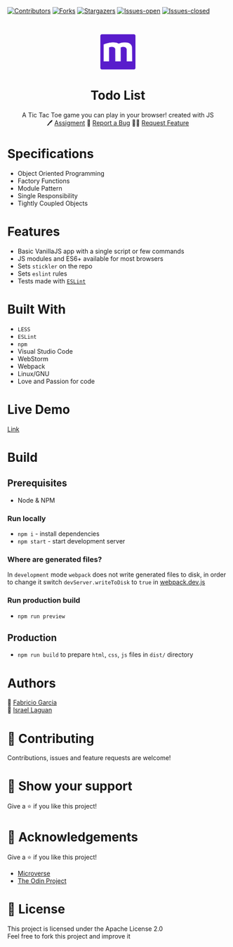 <!-- PROJECT SHIELDS -->
<!--
*** "reference style" links are used for readability.
*** Reference links are enclosed in brackets [ ] instead of parentheses ( ).
*** See the bottom of this document for the declaration of the reference variables
*** for contributors-url, forks-url, etc. This is an optional, concise syntax you may use.
*** https://www.markdownguide.org/basic-syntax/#reference-style-links
-->

[![Contributors][contributors-shield]][contributors-url]
[![Forks][forks-shield]][forks-url]
[![Stargazers][stars-shield]][stars-url]
[![Issues-open][issues-open-shield]][issues-open-url]
[![Issues-closed][issues-closed-shield]][issues-closed-url]

<!-- PROJECT LOGO -->
<br />
<p align="center">
  <a href="https://www.microverse.org/">
    <img alt="Logo" height="80" src="./src/img/microverse.png" width="80">
  </a>

  <h1 align="center">
	Todo List
  </h1>

  <p align="center">
    A Tic Tac Toe game you can play in your browser! created with JS
    <br />
	  🖊️
    <a href="https://www.theodinproject.com/courses/javascript/lessons/todo-list">Assigment</a>
    🐞
    <a href="https://github.com/fabricio-garcia/todo-js/issues">Report a Bug</a>
    🙋‍♂️
    <a href="https://github.com/fabricio-garcia/todo-js/issues">Request Feature</a>
  </p>

# Specifications

- Object Oriented Programming
- Factory Functions
- Module Pattern
- Single Responsibility
- Tightly Coupled Objects

# Features

- Basic VanillaJS app with a single script or few commands
- JS modules and ES6+ available for most browsers
- Sets `stickler` on the repo
- Sets `eslint` rules
- Tests made with [`ESLint`](https://eslint.org/)

# Built With

- `LESS`
- `ESLint`
- `npm`
- Visual Studio Code
- WebStorm
- Webpack
- Linux/GNU
- Love and Passion for code

# Live Demo

[Link](https://fabricio-garcia.github.io/todo-js/)

# Build

## Prerequisites

- Node & NPM

### Run locally

- `npm i` - install dependencies
- `npm start` - start development server

### Where are generated files?

In `development` mode `webpack` does not write generated files to disk, in order to change it
switch `devServer.writeToDisk` to `true` in [webpack.dev.js](./webpack.dev.js)

### Run production build

- `npm run preview`

## Production

- `npm run build` to prepare `html`, `css`, `js` files in `dist/` directory

# Authors

👨 [Fabricio Garcia](https://github.com/fabricio-garcia)\
👨 [Israel Laguan](https://github.com/Israel-Laguan)

# 🤝 Contributing

Contributions, issues and feature requests are welcome!

# 🤗 Show your support

Give a ⭐️ if you like this project!

# 🏅 Acknowledgements

Give a ⭐️ if you like this project!

- [Microverse](https://www.microverse.org/)
- [The Odin Project](https://www.theodinproject.com/)

# 📝 License

This project is licensed under the Apache License 2.0\
Feel free to fork this project and improve it

<!-- MARKDOWN LINKS & IMAGES -->
<!-- https://www.markdownguide.org/basic-syntax/#reference-style-links -->

[contributors-shield]: https://img.shields.io/github/contributors/fabricio-garcia/todo-js?style=plastic
[contributors-url]: https://github.com/fabricio-garcia/todo-js/graphs/contributors
[forks-shield]: https://img.shields.io/github/forks/fabricio-garcia/todo-js?style=plastic
[forks-url]: https://github.com/fabricio-garcia/todo-js/network/members
[stars-shield]: https://img.shields.io/github/stars/fabricio-garcia/todo-js?style=plastic
[stars-url]: https://github.com/fabricio-garcia/todo-js/stargazers
[issues-open-shield]: https://img.shields.io/github/issues/fabricio-garcia/todo-js?style=plastic
[issues-closed-url]: https://github.com/fabricio-garcia/todo-js/issues
[issues-closed-shield]: https://img.shields.io/github/issues-closed/fabricio-garcia/todo-js?style=plastic
[issues-open-url]: https://github.com/fabricio-garcia/todo-js/issues
